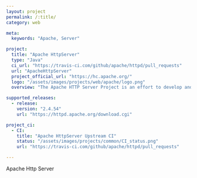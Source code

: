 ```yaml
---
layout: project
permalink: /:title/
category: web

meta:
  keywords: "Apache, Server"

project:
  title: "Apache HttpServer"
  type: "Java"
  ci_url: "https://travis-ci.com/github/apache/httpd/pull_requests"
  url: "ApacheHttpServer"
  project_official_url: "https://hc.apache.org/"
  logo: "/assets/images/projects/web/apache/logo.png"
  overview: "The Apache HTTP Server Project is an effort to develop and maintain an open-source HTTP server for modern operating systems including UNIX and Windows. The goal of this project is to provide a secure, efficient and extensible server that provides HTTP services in sync with the current HTTP standards."

supported_releases:
  - release:
    version: "2.4.54"
    url: "https://httpd.apache.org/download.cgi"

project_ci:
  - CI:
    title: "Apache HttpServer Upstream CI"
    status: "/assets/images/projects/common/CI_status.png"
    url: "https://travis-ci.com/github/apache/httpd/pull_requests"

---
```


<p>Apache Http Server</p>
